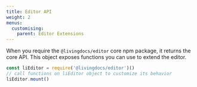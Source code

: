 ```yaml
---
title: Editor API
weight: 2
menus:
  customising:
    parent: Editor Extensions
---
```


When you require the `@livingdocs/editor` core npm package, it returns the core API.
This object exposes functions you can use to extend the editor.

```js
const liEditor = require('@livingdocs/editor')()
// call functions on liEditor object to customize its behavior
liEditor.mount()
```

